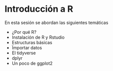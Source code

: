 # Introducción a R
En esta sesión se abordan las siguientes temáticas
* ¿Por qué R?
* Instalación de R y Rstudio
* Estructuras básicas
* Ïmportar datos
* El tidyverse
* dplyr
* Un poco de ggplot2
